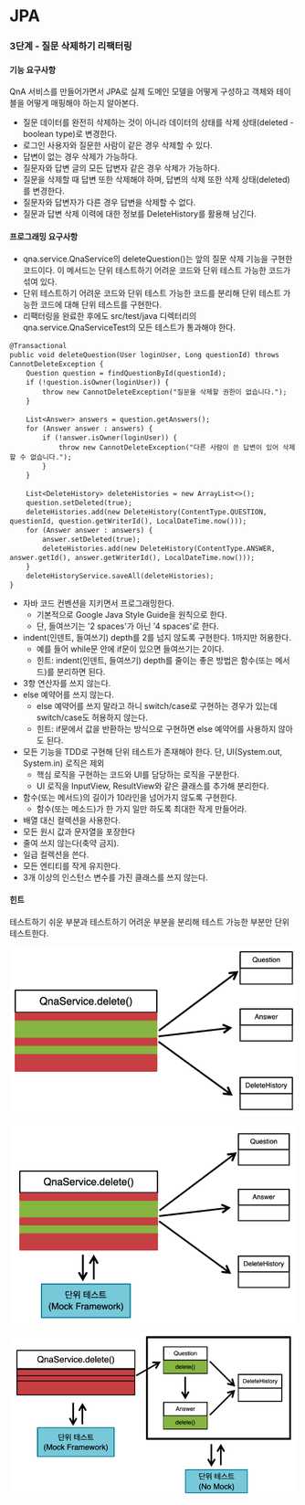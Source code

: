 

# JPA

### 3단계 - 질문 삭제하기 리팩터링 

#### 기능 요구사항
QnA 서비스를 만들어가면서 JPA로 실제 도메인 모델을 어떻게 구성하고 객체와 테이블을 어떻게 매핑해야 하는지 알아본다.

+ 질문 데이터를 완전히 삭제하는 것이 아니라 데이터의 상태를 삭제 상태(deleted - boolean type)로 변경한다.
+ 로그인 사용자와 질문한 사람이 같은 경우 삭제할 수 있다.
+ 답변이 없는 경우 삭제가 가능하다.
+ 질문자와 답변 글의 모든 답변자 같은 경우 삭제가 가능하다. 
+ 질문을 삭제할 때 답변 또한 삭제해야 하며, 답변의 삭제 또한 삭제 상태(deleted)를 변경한다.
+ 질문자와 답변자가 다른 경우 답변을 삭제할 수 없다.
+ 질문과 답변 삭제 이력에 대한 정보를 DeleteHistory를 활용해 남긴다.

#### 프로그래밍 요구사항
+ qna.service.QnaService의 deleteQuestion()는 앞의 질문 삭제 기능을 구현한 코드이다. 이 메서드는 단위 테스트하기 어려운 코드와 단위 테스트 가능한 코드가 섞여 있다. 
+ 단위 테스트하기 어려운 코드와 단위 테스트 가능한 코드를 분리해 단위 테스트 가능한 코드에 대해 단위 테스트를 구현한다.
+ 리팩터링을 완료한 후에도 src/test/java 디렉터리의 qna.service.QnaServiceTest의 모든 테스트가 통과해야 한다.

```
@Transactional
public void deleteQuestion(User loginUser, Long questionId) throws CannotDeleteException {
    Question question = findQuestionById(questionId);
    if (!question.isOwner(loginUser)) {
        throw new CannotDeleteException("질문을 삭제할 권한이 없습니다.");
    }

    List<Answer> answers = question.getAnswers();
    for (Answer answer : answers) {
        if (!answer.isOwner(loginUser)) {
            throw new CannotDeleteException("다른 사람이 쓴 답변이 있어 삭제할 수 없습니다.");
        }
    }

    List<DeleteHistory> deleteHistories = new ArrayList<>();
    question.setDeleted(true);
    deleteHistories.add(new DeleteHistory(ContentType.QUESTION, questionId, question.getWriterId(), LocalDateTime.now()));
    for (Answer answer : answers) {
        answer.setDeleted(true);
        deleteHistories.add(new DeleteHistory(ContentType.ANSWER, answer.getId(), answer.getWriterId(), LocalDateTime.now()));
    }
    deleteHistoryService.saveAll(deleteHistories);
}
```
+ 자바 코드 컨벤션을 지키면서 프로그래밍한다.
    + 기본적으로 Google Java Style Guide을 원칙으로 한다.
    + 단, 들여쓰기는 '2 spaces'가 아닌 '4 spaces'로 한다.
+ indent(인덴트, 들여쓰기) depth를 2를 넘지 않도록 구현한다. 1까지만 허용한다.
    + 예를 들어 while문 안에 if문이 있으면 들여쓰기는 2이다.
    + 힌트: indent(인덴트, 들여쓰기) depth를 줄이는 좋은 방법은 함수(또는 메서드)를 분리하면 된다.
+ 3항 연산자를 쓰지 않는다.
+ else 예약어를 쓰지 않는다.
    + else 예약어를 쓰지 말라고 하니 switch/case로 구현하는 경우가 있는데 switch/case도 허용하지 않는다.
    + 힌트: if문에서 값을 반환하는 방식으로 구현하면 else 예약어를 사용하지 않아도 된다.
+ 모든 기능을 TDD로 구현해 단위 테스트가 존재해야 한다. 단, UI(System.out, System.in) 로직은 제외
    + 핵심 로직을 구현하는 코드와 UI를 담당하는 로직을 구분한다.
    + UI 로직을 InputView, ResultView와 같은 클래스를 추가해 분리한다.
+ 함수(또는 메서드)의 길이가 10라인을 넘어가지 않도록 구현한다.
    + 함수(또는 메소드)가 한 가지 일만 하도록 최대한 작게 만들어라.
+ 배열 대신 컬렉션을 사용한다.
+ 모든 원시 값과 문자열을 포장한다
+ 줄여 쓰지 않는다(축약 금지).
+ 일급 컬렉션을 쓴다.
+ 모든 엔티티를 작게 유지한다.
+ 3개 이상의 인스턴스 변수를 가진 클래스를 쓰지 않는다.

#### 힌트
테스트하기 쉬운 부분과 테스트하기 어려운 부분을 분리해 테스트 가능한 부분만 단위 테스트한다.

![img.png](images/img.png)

![img_1.png](images/img_1.png)

![img_2.png](images/img_2.png)
 